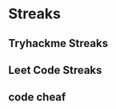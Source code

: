 # Streaks

## Tryhackme Streaks <script src="https://tryhackme.com/badge/3280951"></script>


## Leet Code Streaks


## code cheaf


